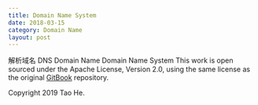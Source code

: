 ```yaml
---
title: Domain Name System
date: 2018-03-15
category: Domain Name
layout: post
---
```



解析域名 DNS
Domain Name
Domain Name System
This work is open sourced under the Apache License, Version 2.0, using the
same license as the original [GitBook](https://github.com/GitbookIO/gitbook) repository.

Copyright 2019 Tao He.

